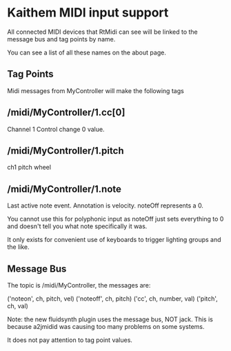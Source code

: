 # Kaithem MIDI input support

All connected MIDI devices that RtMidi can see will be linked to the message bus and tag points by name.


You can see a list of all these names on the about page.

## Tag Points

Midi messages from MyController will make the following tags

## /midi/MyController/1.cc[0]

Channel 1 Control change 0 value.

## /midi/MyController/1.pitch

ch1 pitch wheel


## /midi/MyController/1.note

Last active note event. Annotation is velocity.  noteOff represents a 0.

You cannot use this for polyphonic input as noteOff just sets everything to 0 and doesn't tell you what note specifically it was.

It only exists for convenient use of keyboards to trigger lighting groups and the like.



## Message Bus

The topic is /midi/MyController, the messages are:

('noteon', ch, pitch, vel)
('noteoff', ch, pitch)
('cc', ch, number, val)
('pitch', ch, val)


Note: the new fluidsynth plugin uses the message bus, NOT jack. This is because a2jmidid was causing too many problems on some systems.

It does not pay attention to tag point values.